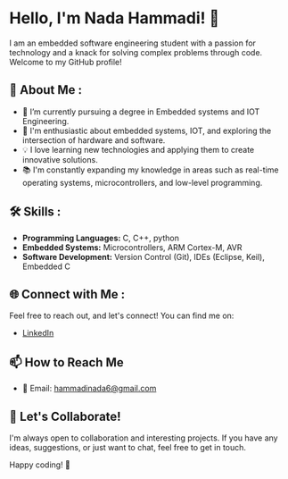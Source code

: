 # Hello, I'm Nada Hammadi! 👋

I am an embedded software engineering student with a passion for technology and a knack for solving complex problems through code. Welcome to my GitHub profile!

## 🚀 About Me :

- 🌱 I’m currently pursuing a degree in Embedded systems and IOT Engineering.
- 🔭 I'm enthusiastic about embedded systems, IOT, and exploring the intersection of hardware and software.
- 💡 I love learning new technologies and applying them to create innovative solutions.
- 📚 I'm constantly expanding my knowledge in areas such as real-time operating systems, microcontrollers, and low-level programming.


## 🛠️ Skills :

- **Programming Languages:** C, C++, python
- **Embedded Systems:** Microcontrollers, ARM Cortex-M, AVR
- **Software Development:** Version Control (Git), IDEs (Eclipse, Keil), Embedded C


## 🌐 Connect with Me :

Feel free to reach out, and let's connect! You can find me on:

- [LinkedIn](https://www.linkedin.com/in/nada-hammadi-573a33253//)

## 📫 How to Reach Me

- 📧 Email: hammadinada6@gmail.com
## 🤝 Let's Collaborate!

I'm always open to collaboration and interesting projects. If you have any ideas, suggestions, or just want to chat, feel free to get in touch.

Happy coding! 🚀
